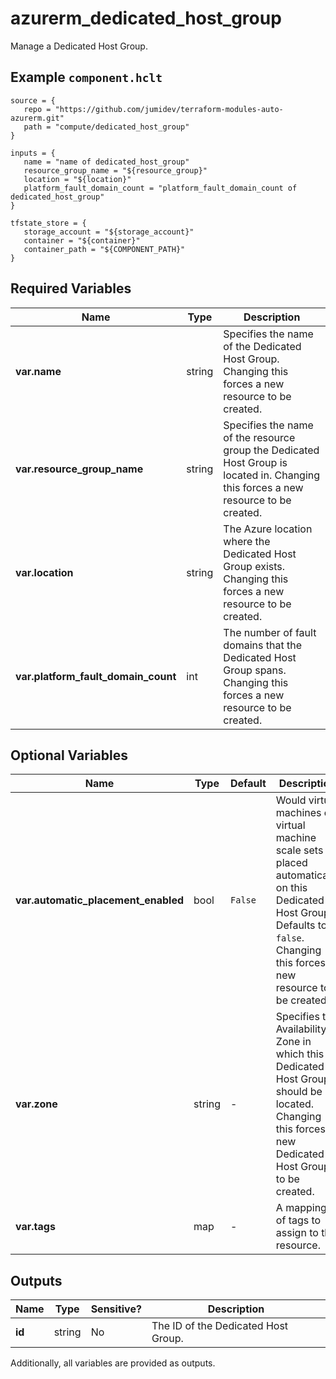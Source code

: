 # azurerm_dedicated_host_group

Manage a Dedicated Host Group.

## Example `component.hclt`

```hcl
source = {
   repo = "https://github.com/jumidev/terraform-modules-auto-azurerm.git" 
   path = "compute/dedicated_host_group" 
}

inputs = {
   name = "name of dedicated_host_group" 
   resource_group_name = "${resource_group}" 
   location = "${location}" 
   platform_fault_domain_count = "platform_fault_domain_count of dedicated_host_group" 
}

tfstate_store = {
   storage_account = "${storage_account}" 
   container = "${container}" 
   container_path = "${COMPONENT_PATH}" 
}

```

## Required Variables

| Name | Type |  Description |
| ---- | --------- |  ----------- |
| **var.name** | string |  Specifies the name of the Dedicated Host Group. Changing this forces a new resource to be created. | 
| **var.resource_group_name** | string |  Specifies the name of the resource group the Dedicated Host Group is located in. Changing this forces a new resource to be created. | 
| **var.location** | string |  The Azure location where the Dedicated Host Group exists. Changing this forces a new resource to be created. | 
| **var.platform_fault_domain_count** | int |  The number of fault domains that the Dedicated Host Group spans. Changing this forces a new resource to be created. | 

## Optional Variables

| Name | Type |  Default  |  Description |
| ---- | --------- |  ----------- | ----------- |
| **var.automatic_placement_enabled** | bool |  `False`  |  Would virtual machines or virtual machine scale sets be placed automatically on this Dedicated Host Group? Defaults to `false`. Changing this forces a new resource to be created. | 
| **var.zone** | string |  -  |  Specifies the Availability Zone in which this Dedicated Host Group should be located. Changing this forces a new Dedicated Host Group to be created. | 
| **var.tags** | map |  -  |  A mapping of tags to assign to the resource. | 



## Outputs

| Name | Type | Sensitive? | Description |
| ---- | ---- | --------- | --------- |
| **id** | string | No  | The ID of the Dedicated Host Group. | 

Additionally, all variables are provided as outputs.
